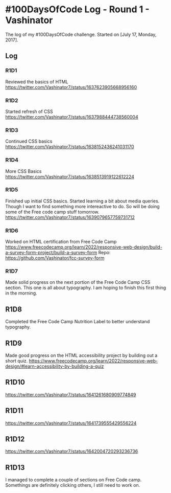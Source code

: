 # #100DaysOfCode Log - Round 1 - Vashinator

The log of my #100DaysOfCode challenge. Started on [July 17, Monday, 2017].

## Log

### R1D1 
Reviewed the basics of HTML
https://twitter.com/Vashinator7/status/1637623905668956160

### R1D2
Started refresh of CSS
https://twitter.com/Vashinator7/status/1637988444738560004

### R1D3
Continued CSS basics
https://twitter.com/Vashinator7/status/1638152436241031170

### R1D4
More CSS Basics
https://twitter.com/Vashinator7/status/1638513919122612224

### R1D5
Finished up initial CSS basics. Started learning a bit about media queries. Though I want to find something more intereactive to do. So will be doing some of the Free code camp stuff tomorrow.
https://twitter.com/Vashinator7/status/1639079657759731712

### R1D6
Worked on HTML certification from Free Code Camp
https://www.freecodecamp.org/learn/2022/responsive-web-design/build-a-survey-form-project/build-a-survey-form
Repo: https://github.com/Vashinator/fcc-survey-form

### R1D7
Made solid progress on the next portion of the Free Code Camp CSS section. This one is all about typography. I am hoping to finish this first thing in the morning.

## R1D8
Completed the Free Code Camp Nutrition Label to better understand typography.

## R1D9
Made good progress on the HTML accessibility project by building out a short quiz.
https://www.freecodecamp.org/learn/2022/responsive-web-design/#learn-accessibility-by-building-a-quiz

## R1D10
https://twitter.com/Vashinator7/status/1641261680909774849

## R1D11
https://twitter.com/Vashinator7/status/1641739555429556224

## R1D12
https://twitter.com/Vashinator7/status/1642004720293236736

## R1D13 
I managed to complete a couple of sections on Free Code camp. Somethings are definitely clicking others, I still need to work on.

